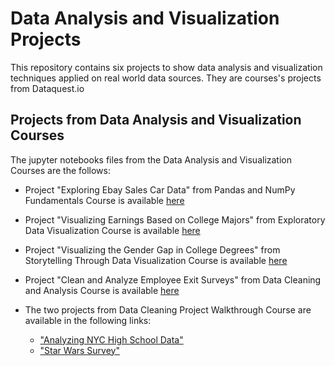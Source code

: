 # Data Analysis and Visualization Projects
 
 This repository contains six projects to show data analysis and visualization techniques applied on real world data sources. They are courses's projects from Dataquest.io
 
 ## Projects from **Data Analysis and Visualization** Courses
 
 The jupyter notebooks files from the Data Analysis and Visualization Courses are the follows:
 
 - Project "Exploring Ebay Sales Car Data" from Pandas and NumPy Fundamentals Course is available [here](https://github.com/dianamartinr/DataquestProjects/blob/master/ProjectEbayCarSalesData/EbayCarSalesData.ipynb)
 
 - Project "Visualizing Earnings Based on College Majors" from Exploratory Data Visualization Course is available [here](https://github.com/dianamartinr/DataquestProjects/blob/master/ProjectVisualizingEarningsMajors/VisualizingEarningsCollegeMajors.ipynb)
 
 - Project "Visualizing the Gender Gap in College Degrees" from Storytelling Through Data Visualization Course is available [here](https://github.com/dianamartinr/DataquestProjects/blob/master/ProjectVisualizingEarningsMajors/VisualizingEarningsCollegeMajors.ipynb)

 - Project "Clean and Analyze Employee Exit Surveys" from Data Cleaning and Analysis Course is available [here](https://github.com/dianamartinr/DataquestProjects/blob/master/ProjectCleanAnalyzeEmployeeSurveys/CleanAnalyzeEmployeeSurveys.ipynb)

 - The two projects from Data Cleaning Project Walkthrough Course are available in the following links: 
    - ["Analyzing NYC High School Data"](https://github.com/dianamartinr/DataquestProjects/blob/master/ProjectAnalyzingNYCHighSchoolData/Schools.ipynb)
    - ["Star Wars Survey"](https://github.com/dianamartinr/DataquestProjects/blob/master/ProjectAnalyzingStarWarsSurvey/StarWarsProject.ipynb)
